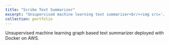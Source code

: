 ```yaml
---
title: "Scribe Text Summarizer"
excerpt: "Unsupervised machine learning text summarizer<br/><img src='/images/scribe.png'>"
collection: portfolio
---
```


Unsupervised machine learning graph based text summarizer deployed with Docker on AWS.
